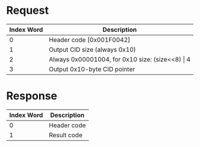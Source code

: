 # Request

| Index Word | Description                                        |
|------------|----------------------------------------------------|
| 0          | Header code \[0x001F0042\]                         |
| 1          | Output CID size (always 0x10)                      |
| 2          | Always 0x00001004, for 0x10 size: (size\<\<8) \| 4 |
| 3          | Output 0x10-byte CID pointer                       |

# Response

| Index Word | Description |
|------------|-------------|
| 0          | Header code |
| 1          | Result code |